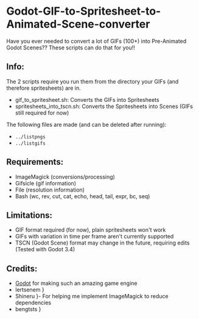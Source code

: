 # Godot-GIF-to-Spritesheet-to-Animated-Scene-converter
Have you ever needed to convert a lot of GIFs (100+) into Pre-Animated Godot Scenes?? These scripts can do that for you!!

## Info:
The 2 scripts require you run them from the directory your GIFs (and therefore spritesheets) are in.
- gif_to_spritesheet.sh: Converts the GIFs into Spritesheets
- spritesheets_into_tscn.sh: Converts the Spritesheets into Scenes (GIFs still required for now)

The following files are made (and can be deleted after running):
- `../listpngs`
- `../listgifs`

## Requirements:
- ImageMagick (conversions/processing)
- Gifsicle (gif information)
- File (resolution information)
- Bash (wc, rev, cut, cat, echo, head, tail, expr, bc, seq)

## Limitations:
- GIF format required (for now), plain spritesheets won't work
- GIFs with variation in time per frame aren't currently supported
- TSCN (Godot Scene) format may change in the future, requiring edits (Tested with Godot 3.4)

## Credits:
- [Godot](https://godotengine.org) for making such an amazing game engine
- lertsenem		}
- Shineru		}- For helping me implement ImageMagick to reduce dependencies
- bengtsts		}
